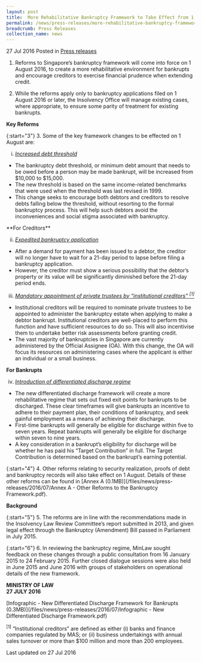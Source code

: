 ```yaml
---
layout: post
title:  More Rehabilitative Bankruptcy Framework to Take Effect from 1 August
permalink: /news/press-releases/more-rehabilitative-bankruptcy-framework--to-take-effect-from-1-
breadcrumb: Press Releases
collection_name: news
---
```


27 Jul 2016 Posted in [Press releases](/news/press-releases)

1. Reforms to Singapore’s bankruptcy framework will come into force on 1 August 2016, to create a more rehabilitative environment for bankrupts and encourage creditors to exercise financial prudence when extending credit.


2. While the reforms apply only to bankruptcy applications filed on 1 August 2016 or later, the Insolvency Office will manage existing cases, where appropriate, to ensure some parity of treatment for existing bankrupts.

**Key Reforms**

{:start="3"}
3. Some of the key framework changes to be effected on 1 August are:

<ol style="list-style-type: lower-roman;">
<li><u><i>Increased debt threshold</i></u></li>
</ol>


<ul> 

<li>The bankruptcy debt threshold, or minimum debt amount that needs to be owed before a person may be made bankrupt, will be increased from $10,000 to $15,000.</li>

 

<li>The new threshold is based on the same income-related benchmarks that were used when the threshold was last revised in 1999.</li>

 

<li>This change seeks to encourage both debtors and creditors to resolve debts falling below the threshold, without resorting to the formal bankruptcy process. This will help such debtors avoid the inconveniences and social stigma associated with bankruptcy.</li>
</ul>
**For Creditors**

<ol start="2" style="list-style-type: lower-roman;">
<li><u><i>Expedited bankruptcy application</i></u></li>
</ol>
 
 <ul>

<li>After a demand for payment has been issued to a debtor, the creditor will no longer have to wait for a 21-day period to lapse before filing a bankruptcy application.</li>

 

<li>However, the creditor must show a serious possibility that the debtor’s property or its value will be significantly diminished before the 21-day period ends.</li>

 </ul>

<ol start="3" style="list-style-type: lower-roman;">
<li><u><i>Mandatory appointment of private trustees by “institutional creditors” <sup>[1]</sup></i></u></li>
 
</ol>
 

<ul>
<li>Institutional creditors will be required to nominate private trustees to be appointed to administer the bankruptcy estate when applying to make a debtor bankrupt. Institutional creditors are well-placed to perform this function and have sufficient resources to do so. This will also incentivise them to undertake better risk assessments before granting credit.</li>

 

<li>The vast majority of bankruptcies in Singapore are currently administered by the Official Assignee (OA). With this change, the OA will focus its resources on administering cases where the applicant is either an individual or a small business.</li>

</ul>

**For Bankrupts**

<ol start="4" style="list-style-type: lower-roman;">
<li><u><i>Introduction of differentiated discharge regime</i></u></li>
</ol>
 
<ul>
<li>The new differentiated discharge framework will create a more rehabilitative regime that sets out fixed exit points for bankrupts to be discharged. These clear timeframes will give bankrupts an incentive to adhere to their payment plan, their conditions of bankruptcy, and seek gainful employment as a means of achieving their discharge.</li>

 

<li>First-time bankrupts will generally be eligible for discharge within five to seven years. Repeat bankrupts will generally be eligible for discharge within seven to nine years.</li>

 

<li>A key consideration in a bankrupt’s eligibility for discharge will be whether he has paid his “Target Contribution” in full. The Target Contribution is determined based on the bankrupt’s earning potential.</li>
</ul>
 
{:start="4"}
4.         Other reforms relating to security realization, proofs of debt and bankruptcy records will also take effect on 1 August. Details of these other reforms can be found in [Annex A (0.1MB)](/files/news/press-releases/2016/07/Annex A - Other Reforms to the Bankruptcy Framework.pdf).



**Background**

{:start="5"}
5.         The reforms are in line with the recommendations made in the Insolvency Law Review Committee’s report submitted in 2013, and given legal effect through the Bankruptcy (Amendment) Bill passed in Parliament in July 2015.

 
{:start="6"}
6.         In reviewing the bankruptcy regime, MinLaw sought feedback on these changes through a public consultation from 16 January 2015 to 24 February 2015. Further closed dialogue sessions were also held in June 2015 and June 2016 with groups of stakeholders on operational details of the new framework.




**MINISTRY OF LAW**  
**27 JULY 2016**


[Infographic - New Differentiated Discharge Framework for Bankrupts (0.3MB)](/files/news/press-releases/2016/07/Infographic - New Differentiated Discharge Framework.pdf)

<sup>[1]</sup> “Institutional creditors” are defined as either (i) banks and finance companies regulated by MAS; or (ii) business undertakings with annual sales turnover or more than $100 million and more than 200 employees.


<p class="right-side-updated">Last updated on 27 Jul 2016</p>
